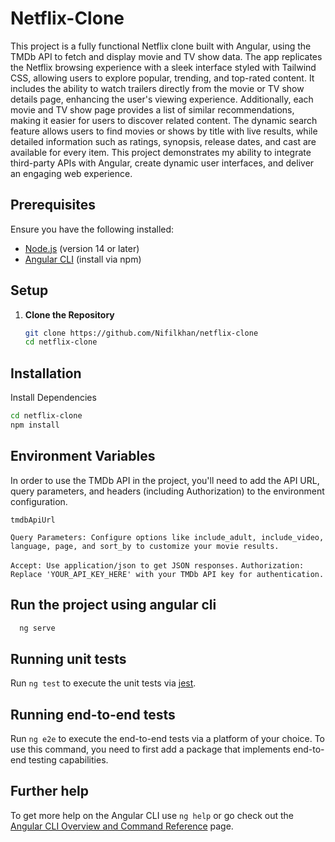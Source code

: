 # Netflix-Clone

This project is a fully functional Netflix clone built with Angular, using the TMDb API to fetch and display movie and TV show data. The app replicates the Netflix browsing experience with a sleek interface styled with Tailwind CSS, allowing users to explore popular, trending, and top-rated content. It includes the ability to watch trailers directly from the movie or TV show details page, enhancing the user's viewing experience. Additionally, each movie and TV show page provides a list of similar recommendations, making it easier for users to discover related content. The dynamic search feature allows users to find movies or shows by title with live results, while detailed information such as ratings, synopsis, release dates, and cast are available for every item. This project demonstrates my ability to integrate third-party APIs with Angular, create dynamic user interfaces, and deliver an engaging web experience.

## Prerequisites

Ensure you have the following installed:

- [Node.js](https://nodejs.org/) (version 14 or later)
- [Angular CLI](https://angular.io/cli) (install via npm)

## Setup

1. **Clone the Repository**

   ```bash
   git clone https://github.com/Nifilkhan/netflix-clone
   cd netflix-clone


## Installation

Install Dependencies

```bash
cd netflix-clone
npm install

```
    
## Environment Variables

In order to use the TMDb API in the project, you'll need to add the API URL, query parameters, and headers (including Authorization) to the environment configuration.

`tmdbApiUrl`

`Query Parameters: Configure options like include_adult, include_video, language, page, and sort_by to customize your movie results.`


`Accept: Use application/json to get JSON responses.`
`Authorization: Replace 'YOUR_API_KEY_HERE' with your TMDb API key for authentication.`

## Run the project using angular cli


```bash
  ng serve
```


## Running unit tests

Run `ng test` to execute the unit tests via [jest](https://github.com/jestjs/jest).

## Running end-to-end tests

Run `ng e2e` to execute the end-to-end tests via a platform of your choice. To use this command, you need to first add a package that implements end-to-end testing capabilities.

## Further help

To get more help on the Angular CLI use `ng help` or go check out the [Angular CLI Overview and Command Reference](https://angular.dev/tools/cli) page.
